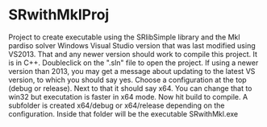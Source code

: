 # SRwithMklProj
 Project to create executable using the SRlibSimple library and the Mkl pardiso solver
 Windows Visual Studio version that was last modified using VS2013. That and any newer version should work to compile this project.
 It is in C++. Doubleclick on the ".sln" file to open the project.
 If using a newer version than 2013, you may get a message about updating to the latest VS version, to which you should say yes.
 Choose a configuration at the top (debug or release). Next to that it should say x64. You can change that to win32 but executation
 is faster in x64 mode. Now hit build to compile. A subfolder is created x64/debug or x64/release depending on the configuration.
 Inside that folder will be the executable SRwithMkl.exe
